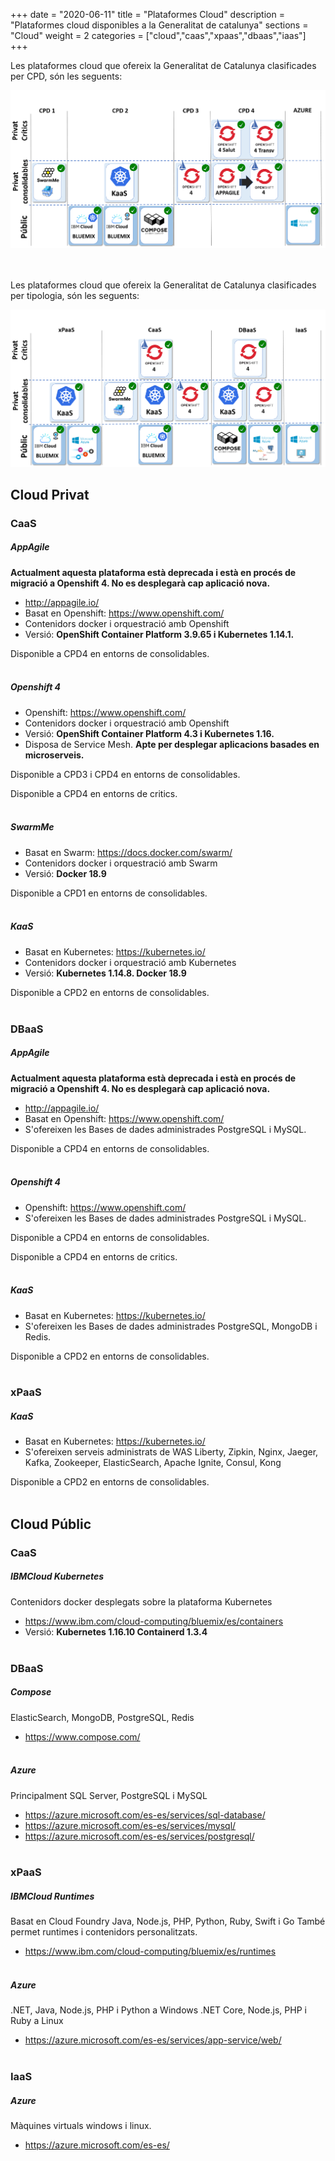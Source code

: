 +++
date        = "2020-06-11"
title       = "Plataformes Cloud"
description = "Plataformes cloud disponibles a la Generalitat de catalunya"
sections    = "Cloud"
weight      = 2
categories  = ["cloud","caas","xpaas","dbaas","iaas"]
+++

Les plataformes cloud que ofereix la Generalitat de Catalunya clasificades per CPD, són les seguents:

![Plataformes cloud per CPD ](/related/cloud/catalegCloud_cpd.png)

<br/><br/>
Les plataformes cloud que ofereix la Generalitat de Catalunya clasificades per tipologia, són les seguents:

![Plataformes cloud per Tipologia ](/related/cloud/catalegCloud_tipologia.png)


## Cloud Privat

### CaaS

##### AppAgile

**Actualment aquesta plataforma està deprecada i està en procés de migració a Openshift 4. No es desplegarà cap aplicació nova.**

- http://appagile.io/
- Basat en Openshift: https://www.openshift.com/
- Contenidors docker i orquestració amb Openshift
- Versió:  **OpenShift Container Platform 3.9.65 i Kubernetes 1.14.1.** 
  
Disponible a CPD4 en entorns de consolidables.
<br/><br/>

##### Openshift 4

- Openshift: https://www.openshift.com/
- Contenidors docker i orquestració amb Openshift
- Versió:  **OpenShift Container Platform 4.3 i Kubernetes 1.16.** 
- Disposa de Service Mesh. **Apte per desplegar aplicacions basades en microserveis.** 

Disponible a CPD3 i CPD4 en entorns de consolidables.

Disponible a CPD4 en entorns de critics.
<br/><br/>

##### SwarmMe

- Basat en Swarm: https://docs.docker.com/swarm/
- Contenidors docker i orquestració amb Swarm
- Versió: **Docker 18.9**

Disponible a CPD1 en entorns de consolidables.
<br/><br/>

##### KaaS

- Basat en Kubernetes: https://kubernetes.io/
- Contenidors docker i orquestració amb Kubernetes
- Versió: **Kubernetes 1.14.8. Docker 18.9**

Disponible a CPD2 en entorns de consolidables.
<br/><br/>

### DBaaS

##### AppAgile

**Actualment aquesta plataforma està deprecada i està en procés de migració a Openshift 4. No es desplegarà cap aplicació nova.**

- http://appagile.io/
- Basat en Openshift: https://www.openshift.com/
- S'ofereixen les Bases de dades administrades PostgreSQL i MySQL.

Disponible a CPD4 en entorns de consolidables.
<br/><br/>

##### Openshift 4

- Openshift: https://www.openshift.com/
- S'ofereixen les Bases de dades administrades PostgreSQL i MySQL.

Disponible a CPD4 en entorns de consolidables.

Disponible a CPD4 en entorns de critics.
<br/><br/>

##### KaaS

- Basat en Kubernetes: https://kubernetes.io/
- S'ofereixen les Bases de dades administrades PostgreSQL, MongoDB i Redis.

Disponible a CPD2 en entorns de consolidables.
<br/><br/>

### xPaaS

##### KaaS

- Basat en Kubernetes: https://kubernetes.io/
- S'ofereixen serveis administrats de WAS Liberty, Zipkin, Nginx, Jaeger, Kafka, Zookeeper, ElasticSearch, Apache Ignite, Consul, Kong

Disponible a CPD2 en entorns de consolidables.
<br/><br/>

## Cloud Públic


### CaaS

##### IBMCloud Kubernetes

Contenidors docker desplegats sobre la plataforma Kubernetes

- https://www.ibm.com/cloud-computing/bluemix/es/containers
- Versió: **Kubernetes 1.16.10 Containerd 1.3.4**
<br/><br/>

### DBaaS

##### Compose

ElasticSearch, MongoDB, PostgreSQL, Redis

- https://www.compose.com/
<br/><br/>

##### Azure

Principalment SQL Server, PostgreSQL i MySQL

- https://azure.microsoft.com/es-es/services/sql-database/
- https://azure.microsoft.com/es-es/services/mysql/
- https://azure.microsoft.com/es-es/services/postgresql/
<br/><br/>

### xPaaS

##### IBMCloud Runtimes

Basat en Cloud Foundry
Java, Node.js, PHP, Python, Ruby, Swift i Go
També permet runtimes i contenidors personalitzats.

- https://www.ibm.com/cloud-computing/bluemix/es/runtimes
<br/><br/>

##### Azure

.NET, Java, Node.js, PHP i Python a Windows
.NET Core, Node.js, PHP i Ruby a Linux

- https://azure.microsoft.com/es-es/services/app-service/web/
<br/><br/>

### IaaS

##### Azure

Màquines virtuals windows i linux.

- https://azure.microsoft.com/es-es/
